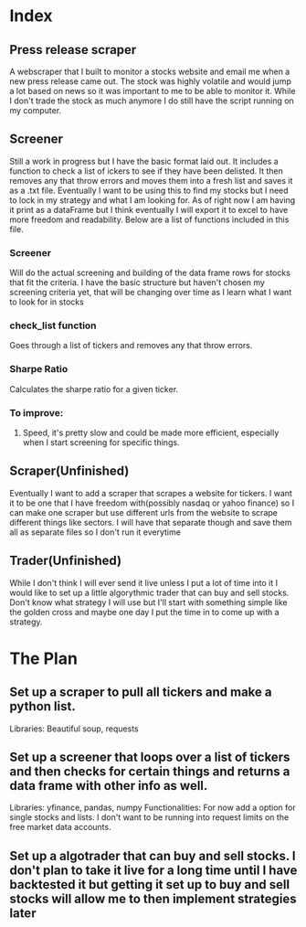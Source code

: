 # Index

## Press release scraper
A webscraper that I built to monitor a stocks website and email me when a new press release came out. The stock was highly volatile and would jump a lot based on news so it was important to me to be able to monitor it. While I don't trade the stock as much anymore I do still have the script running on my computer.

## Screener
Still a work in progress but I have the basic format laid out. It includes a function to check a list of ickers to see if they have been delisted. It then removes any that throw errors and moves them into a fresh list and saves it as a .txt file. Eventually I want to be using this to find my stocks but I need to lock in my strategy and what I am looking for. As of right now I am having it print as a dataFrame but I think eventually I will export it to excel to have more freedom and readability. Below are a list of functions included in this file.

### Screener
Will do the actual screening and building of the data frame rows for stocks that fit the criteria. I have the basic structure but haven't chosen my screening criteria yet, that will be changing over time as I learn what I want to look for in stocks

### check_list function
Goes through a list of tickers and removes any that throw errors.

### Sharpe Ratio
Calculates the sharpe ratio for a given ticker.

### To improve:
1. Speed, it's pretty slow and could be made more efficient, especially when I start screening for specific things. 


## Scraper(Unfinished)
Eventually I want to add a scraper that scrapes a website for tickers. I want it to be one that I have freedom with(possibly nasdaq or yahoo finance) so I can make one scraper but use different urls from the website to scrape different things like sectors. I will have that separate though and save them all as separate files so I don't run it everytime

## Trader(Unfinished)
While I don't think I will ever send it live unless I put a lot of time into it I would like to set up a little algorythmic trader that can buy and sell stocks. Don't know what strategy I will use but I'll start with something simple like the golden cross and maybe one day I put the time in to come up with a strategy.

# The Plan

## Set up a scraper to pull all tickers and make a python list.
Libraries: Beautiful soup, requests

## Set up a screener that loops over a list of tickers and then checks for certain things and returns a data frame with other info as well.
Libraries: yfinance, pandas, numpy
Functionalities: For now add a option for single stocks and lists. I don't want to be running into request limits on the free market data accounts.

## Set up a algotrader that can buy and sell stocks. I don't plan to take it live for a long time until I have backtested it but getting it set up to buy and sell stocks will allow me to then implement strategies later